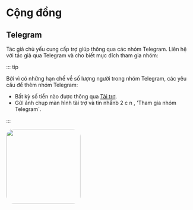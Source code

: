 # Cộng đồng

## Telegram

Tác giả chủ yếu cung cấp trợ giúp thông qua các nhóm Telegram. Liên hệ với tác giả qua Telegram và cho biết mục đích tham gia nhóm:

::: tip

Bởi vì có những hạn chế về số lượng người trong nhóm Telegram, các yêu cầu để thêm nhóm Telegram:

- Bất kỳ số tiền nào được thông qua [Tài trợ](../sponsor/personal.md).
- Gửi ảnh chụp màn hình tài trợ và tin nhắnb 2 c n , 'Tham gia nhóm Telegram`.

:::

<img src="/guide/qr-telegram-channel.jpg" style="width: 200px; border-radius: 20px;"/>
